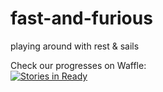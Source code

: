 
# fast-and-furious
playing around with rest &amp; sails

Check our progresses on Waffle:  
[![Stories in Ready](https://badge.waffle.io/marcopeg/fast-and-furious.png?label=ready&title=Ready)](https://waffle.io/marcopeg/fast-and-furious)